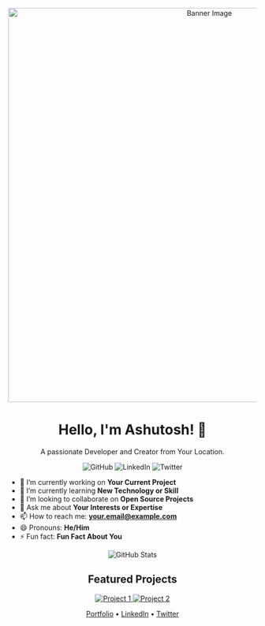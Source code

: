 <!-- Banner Image/Header -->
<p align="center">
  <img src="your-banner-image-url" alt="Banner Image" width="800">
</p>

<!-- Introduction -->
<h1 align="center">Hello, I'm Ashutosh! 👋</h1>
<p align="center">
  A passionate Developer and Creator from Your Location.
</p>

<!-- Badges (optional) -->
<p align="center">
  <img src="https://img.shields.io/badge/-GitHub-181717?style=flat&logo=GitHub&logoColor=white" alt="GitHub">
  <img src="https://img.shields.io/badge/-LinkedIn-0077B5?style=flat&logo=LinkedIn&logoColor=white" alt="LinkedIn">
  <img src="https://img.shields.io/badge/-Twitter-1DA1F2?style=flat&logo=Twitter&logoColor=white" alt="Twitter">
</p>

<!-- About Me -->
- 🔭 I’m currently working on **Your Current Project**
- 🌱 I’m currently learning **New Technology or Skill**
- 👯 I’m looking to collaborate on **Open Source Projects**
- 💬 Ask me about **Your Interests or Expertise**
- 📫 How to reach me: **your.email@example.com**
- 😄 Pronouns: **He/Him**
- ⚡ Fun fact: **Fun Fact About You**

<!-- My GitHub Stats (You can use GitHub Readme Stats: https://github.com/anuraghazra/github-readme-stats) -->
<p align="center">
  <img src="https://github-readme-stats.vercel.app/api?username=ashutoshkumar2021&show_icons=true&theme=dark" alt="GitHub Stats">
</p>

<!-- Featured Projects -->
<h2 align="center">Featured Projects</h2>
<p align="center">
  <a href="https://github.com/yourusername/project1">
    <img src="https://github-readme-stats.vercel.app/api/pin/?username=ashutoshkumar2021&repo=project1&theme=dark" alt="Project 1">
  </a>
  <a href="https://github.com/yourusername/project2">
    <img src="https://github-readme-stats.vercel.app/api/pin/?username=ashutoshkumar2021&repo=project2&theme=dark" alt="Project 2">
  </a>
</p>

<!-- Footer -->
<p align="center">
  <a href="https://yourwebsite.com">Portfolio</a> •
  <a href="https://linkedin.com/in/ashutoshkumar2021">LinkedIn</a> •
  <a href="https://twitter.com/ashutoshkumar2021">Twitter</a>
</p>
